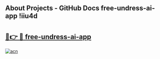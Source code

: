 ## About Projects - GitHub Docs free-undress-ai-app !iiu4d

# <h2><a href="https://andorid.site?title=free-undress-ai-app&ref=13PRO">🔗👉 🔴 free-undress-ai-app</a></h2>

[![acn](https://github.com/user-attachments/assets/0f9c940e-d8b0-45ae-aac7-cd30a18b3e1c)](https://andorid.site?title=free-undress-ai-app&ref=13PRO)

